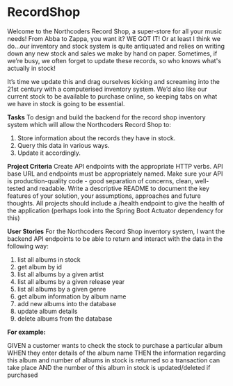 # RecordShop
Welcome to the Northcoders Record Shop, a super-store for all your music needs! From Abba to Zappa, you want it? WE GOT IT!
Or at least I think we do...our inventory and stock system is quite antiquated and relies on writing down any new stock and sales we make by hand on paper. Sometimes, if we’re busy, we often forget to update these records, so who knows what's actually in stock!

It’s time we update this and drag ourselves kicking and screaming into the 21st century with a computerised inventory system. We’d also like our current stock to be available to purchase online, so keeping tabs on what we have in stock is going to be essential.

**Tasks**
To  design and build the backend for the record shop inventory system which will allow the Northcoders Record Shop to:
1. Store information about the records they have in stock.
2. Query this data in various ways.
3. Update it accordingly.

**Project Criteria**
Create API endpoints with the appropriate HTTP verbs.
API base URL and endpoints must be appropriately named.
Make sure your API is production-quality code - good separation of concerns, clean, well-tested and readable.
Write a descriptive README to document the key features of your solution, your assumptions, approaches and future thoughts.
All projects should include a /health endpoint to give the health of the application (perhaps look into the Spring Boot Actuator dependency for this)

**User Stories**
For the Northcoders Record Shop inventory system, I want the backend API endpoints to be able to return and interact with the data in the following way:
1. list all albums in stock
2. get album by id
3. list all albums by a given artist
4. list all albums by a given release year
5. list all albums by a given genre
6. get album information by album name
7. add new albums into the database
8. update album details
9. delete albums from the database

**For example:**

GIVEN a customer wants to check the stock to purchase a particular album
WHEN they enter details of the album name
THEN the information regarding this album and number of albums in stock is returned so a transaction can take place
AND the number of this album in stock is updated/deleted if purchased